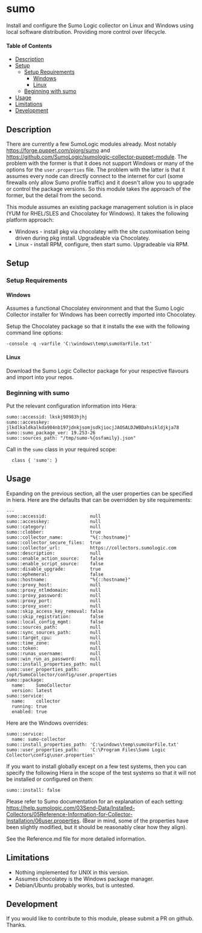 # sumo

Install and configure the Sumo Logic collector on Linux and Windows using local software distribution. Providing more control over lifecycle.

#### Table of Contents

<!-- vim-markdown-toc GFM -->

* [Description](#description)
* [Setup](#setup)
  * [Setup Requirements](#setup-requirements)
    * [Windows](#windows)
    * [Linux](#linux)
  * [Beginning with sumo](#beginning-with-sumo)
* [Usage](#usage)
* [Limitations](#limitations)
* [Development](#development)

<!-- vim-markdown-toc -->


## Description

There are currently a few SumoLogic modules already.  Most notably https://forge.puppet.com/pjorg/sumo and 
https://github.com/SumoLogic/sumologic-collector-puppet-module.  The problem with the former is that it does not
support Windows or many of the options for the `user.properties` file.  The problem with the latter is that it assumes every
node can directly connect to the internet for curl (some firewalls only allow Sumo profile traffic) and it doesn't allow you to
upgrade or control the package versions.  So this module takes the approach of the former, but the detail from the second.

This module assumes an existing package management solution is in place (YUM for RHEL/SLES and Chocolatey for Windows). 
It takes the following platform approach:

* Windows - install pkg via chocolatey with the site customisation being driven during pkg install. Upgradeable via Chocolatey.
* Linux - install RPM, configure, then start sumo.  Upgradeable via RPM.

## Setup

### Setup Requirements

#### Windows

Assumes a functional Chocolatey environment and that the Sumo Logic Collector installer for Windows has been correctly imported into Chocolatey.

Setup the Chocolatey package so that it installs the exe with the following command line options:

```
-console -q -varfile 'C:\windows\temp\sumoVarFile.txt'
```

#### Linux

Download the Sumo Logic Collector package for your respective flavours and import into your repos.

### Beginning with sumo

Put the relevant configuration information into Hiera:

```
sumo::accessid: lkskj98983hjhj
sumo::accesskey: jlkdlkaldkalkda984nb197jdnkjsomjsdkjiocjJAOSALDJWBDahsikldjkja78
sumo::sumo_package_ver: 19.253-26
sumo::sources_path: "/tmp/sumo-%{osfamily}.json"
```

Call in the `sumo` class in your required scope:

```
  class { 'sumo': }
```

## Usage

Expanding on the previous section, all the user properties can be specified in hiera.  Here are the defaults that can be overridden by site
requirements:

```
---
sumo::accessid:                null
sumo::accesskey:               null
sumo::category:                null
sumo::clobber:                 true
sumo::collector_name:          "%{::hostname}"
sumo::collector_secure_files:  true
sumo::collector_url:           https://collectors.sumologic.com
sumo::description:             null
sumo::enable_action_source:    false
sumo::enable_script_source:    false
sumo::disable_upgrade:         true
sumo::ephemeral:               false
sumo::hostname:                "%{::hostname}"
sumo::proxy_host:              null
sumo::proxy_ntlmdomain:        null
sumo::proxy_password:          null
sumo::proxy_port:              null
sumo::proxy_user:              null
sumo::skip_access_key_removal: false
sumo::skip_registration:       false
sumo::local_config_mgmt:       false
sumo::sources_path:            null
sumo::sync_sources_path:       null
sumo::target_cpu:              null
sumo::time_zone:               null
sumo::token:                   null
sumo::runas_username:          null
sumo::win_run_as_password:     null
sumo::install_properties_path: null
sumo::user_properties_path:    /opt/SumoCollector/config/user.properties
sumo::package:
  name:    SumoCollector
  version: latest
sumo::service:
  name:    collector
  running: true
  enabled: true
```

Here are the Windows overrides:

```
sumo::service:
  name: sumo-collector
sumo::install_properties_path: 'C:\windows\temp\sumoVarFile.txt'
sumo::user_properties_path:    'C:\Program Files\Sumo Logic Collector\config\user.properties'
```

If you want to install globally except on a few test systems, then you can specify the following Hiera in the scope of the test systems
so that it will not be installed or configured on them:

```
sumo::install: false
```

Please refer to Sumo documentation for an explanation of each setting: https://help.sumologic.com/03Send-Data/Installed-Collectors/05Reference-Information-for-Collector-Installation/06user.properties. (Bear in mind, some of the properties have been slightly modified, but it should be reasonably clear how they align).

See the Reference.md file for more detailed information.

## Limitations

* Nothing implemented for UNIX in this version.
* Assumes chocolatey is the Windows package manager.
* Debian/Ubuntu probably works, but is untested.

## Development

If you would like to contribute to this module, please submit a PR on github.  Thanks.


